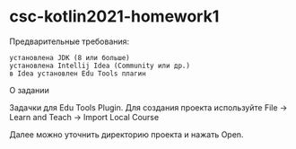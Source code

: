# csc-kotlin2021-homework1

Предварительные требования:

    установлена JDK (8 или больше)
    установлена Intellij Idea (Community или др.)
    в Idea установлен Edu Tools плагин

О задании

Задачки для Edu Tools Plugin. Для создания проекта используйте File -> Learn and Teach -> Import Local Course

Далее можно уточнить директорию проекта и нажать Open.
